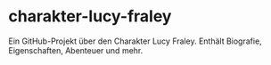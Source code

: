 # charakter-lucy-fraley
Ein GitHub-Projekt über den Charakter Lucy Fraley. Enthält Biografie, Eigenschaften, Abenteuer und mehr.
